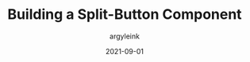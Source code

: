 ---
author: argyleink
date: 2021-09-01
permalink: false
publisher: chromiumdev
tags:
  - components
  - html
  - css
  - javascript
target_url: https://web.dev/building-a-split-button-component/
title: Building a Split-Button Component
---